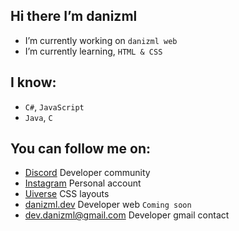 ## Hi there I’m danizml

*  I’m currently working on `danizml web`
*  I’m currently learning, `HTML & CSS`

## I know:

* `C#`, `JavaScript`
* `Java`, `C`

## You can follow me on:

* [Discord](https://discord.gg/WgfrE5hwMj) Developer community
* [Instagram](https://www.instagram.com/danizml/) Personal account
* [Uiverse](https://uiverse.io/profile/danizml) CSS layouts
* [danizml.dev](https://danizml.dev/) Developer web `Coming soon`
* dev.danizml@gmail.com Developer gmail contact
